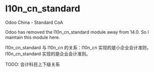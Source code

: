 # l10n_cn_standard
Odoo China - Standard CoA

Odoo has removed the l10n_cn_standard module away from 14.0. So I maintain this module here.

l10n_cn_standard 与 l10n_cn 的关系：l10n_cn 实现的是小企业会计准则，l10n_cn_standard 实现的是企业会计准则。

TODO:
会计科目上下级关系
